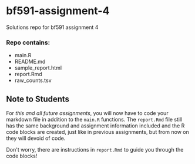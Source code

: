 # bf591-assignment-4
Solutions repo for bf591 assignment 4

### Repo contains:
  - main.R
  - README.md
  - sample_report.html
  - report.Rmd
  - raw_counts.tsv
  
## Note to Students
For _this and all future assignments_, you will now have to code your markdown file in addition to the `main.R` functions. The `report.Rmd` file still has the same background and assignment information included and the R code blocks are created, just like in previous assignments, but from now on they will devoid of code.

Don't worry, there are instructions in `report.Rmd` to guide you through the code blocks!